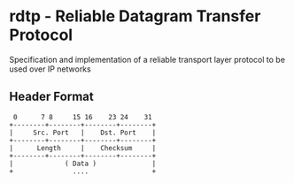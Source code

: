 # rdtp - Reliable Datagram Transfer Protocol

Specification and implementation of a reliable transport layer protocol to be used over IP networks


## Header Format

```
 0      7 8     15 16    23 24    31
+--------+--------+--------+--------+
|     Src. Port   |    Dst. Port    |
+--------+--------+--------+--------+
|      Length     |    Checksum     |
+--------+--------+--------+--------+
|             ( Data )              |
+               ....                +
```
